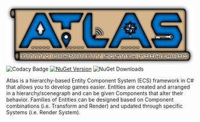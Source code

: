 ![Atlas](https://raw.githubusercontent.com/rsgmercenary/Atlas/master/Atlas.png)
![Codacy Badge](https://img.shields.io/codacy/grade/603d9317ac344b699164ece62b88a13b?color=0077CC&label=Codacy%20Quality&style=plastic)
[![NuGet Version](https://img.shields.io/nuget/v/Atlas.ECS?color=0077CC&label=NuGet%20Version&style=plastic)](https://www.nuget.org/packages/Atlas.ECS/)
![NuGet Downloads](https://img.shields.io/nuget/dt/Atlas.ECS?color=0077CC&label=NuGet%20Downloads&style=plastic)

Atlas is a hierarchy-based Entity Component System (ECS) framework in C# that allows you to develop games easier. Entities are created and arranged in a hierarchy/scenegraph and can be given Components that alter their behavior. Families of Entities can be designed based on Component combinations (i.e. Transform and Render) and updated through specific Systems (i.e. Render System).
